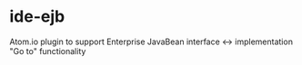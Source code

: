 # ide-ejb
Atom.io plugin to support Enterprise JavaBean interface &lt;-> implementation "Go to" functionality
